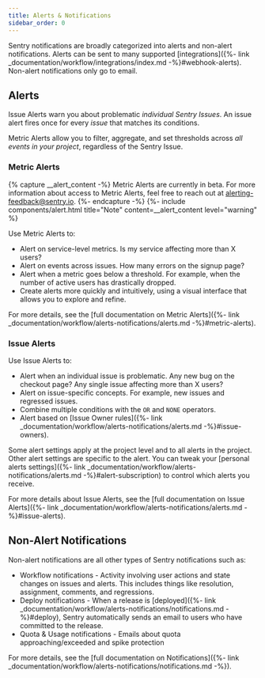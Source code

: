 ```yaml
---
title: Alerts & Notifications
sidebar_order: 0
---
```


Sentry notifications are broadly categorized into alerts and non-alert notifications. Alerts can be sent to many supported [integrations]({%- link _documentation/workflow/integrations/index.md -%}#webhook-alerts). Non-alert notifications only go to email.

## Alerts

Issue Alerts warn you about problematic _individual Sentry Issues_. An issue alert fires once for every _issue_ that matches its conditions.

Metric Alerts allow you to filter, aggregate, and set thresholds across _all events in your project_, regardless of the Sentry Issue.

### Metric Alerts

{% capture __alert_content -%}
Metric Alerts are currently in beta. For more information about access to Metric Alerts, feel free to reach out at alerting-feedback@sentry.io.
{%- endcapture -%}
{%- include components/alert.html
    title="Note"
    content=__alert_content
    level="warning"
%}

Use Metric Alerts to:
- Alert on service-level metrics. Is my service affecting more than X users?
- Alert on events across issues. How many errors on the signup page?
- Alert when a metric goes below a threshold. For example, when the number of active users has drastically dropped.
- Create alerts more quickly and intuitively, using a visual interface that allows you to explore and refine.

For more details, see the [full documentation on Metric Alerts]({%- link _documentation/workflow/alerts-notifications/alerts.md -%}#metric-alerts).

### Issue Alerts

Use Issue Alerts to:
- Alert when an individual issue is problematic. Any new bug on the checkout page? Any single issue affecting more than X users?
- Alert on issue-specific concepts. For example, new issues and regressed issues.
- Combine multiple conditions with the `OR` and `NONE` operators.
- Alert based on [Issue Owner rules]({%- link _documentation/workflow/alerts-notifications/alerts.md -%}#issue-owners).

Some alert settings apply at the project level and to all alerts in the project. Other alert settings are specific to the alert. You can tweak your [personal alerts settings]({%- link _documentation/workflow/alerts-notifications/alerts.md -%}#alert-subscription) to control which alerts you receive.

For more details about Issue Alerts, see the [full documentation on Issue Alerts]({%- link _documentation/workflow/alerts-notifications/alerts.md -%}#issue-alerts).

## Non-Alert Notifications

Non-alert notifications are all other types of Sentry notifications such as:

- Workflow notifications - Activity involving user actions and state changes on issues and alerts. This includes things like resolution, assignment, comments, and regressions.
- Deploy notifications - When a release is [deployed]({%- link _documentation/workflow/alerts-notifications/notifications.md -%}#deploy), Sentry automatically sends an email to users who have committed to the release.
- Quota & Usage notifications -  Emails about quota approaching/exceeded and spike protection

For more details, see the [full documentation on Notifications]({%- link _documentation/workflow/alerts-notifications/notifications.md -%}).
